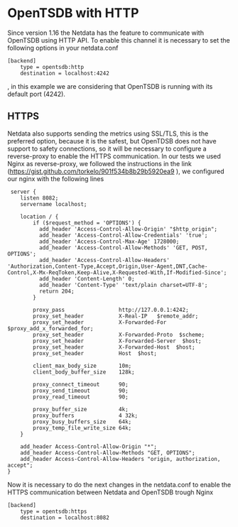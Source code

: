 # OpenTSDB with HTTP

Since version 1.16 the Netdata has the feature to communicate with OpenTSDB using HTTP API. To enable this channel
it is necessary to set the following options in your netdata.conf

```
[backend]
    type = opentsdb:http
    destination = localhost:4242
```

, in this example we are considering that OpenTSDB is running with its default port (4242).

## HTTPS

Netdata also supports sending the metrics using SSL/TLS, this is the preferred option, because it is the safest, but OpenTDSB
does not have support to safety connections, so it will be necessary to configure a reverse-proxy to enable the HTTPS communication.
 In our tests we used Nginx as reverse-proxy, we followed the instructions in the link (https://gist.github.com/torkelo/901f534b8b29b5920ea9 ),
we configured our nginx with the following lines

```
 server {
    listen 8082;
    servername localhost;

    location / {
        if ($request_method = 'OPTIONS') {
          add_header 'Access-Control-Allow-Origin' "$http_origin";
          add_header 'Access-Control-Allow-Credentials' 'true';
          add_header 'Access-Control-Max-Age' 1728000;
          add_header 'Access-Control-Allow-Methods' 'GET, POST, OPTIONS';
          add_header 'Access-Control-Allow-Headers' 'Authorization,Content-Type,Accept,Origin,User-Agent,DNT,Cache-Control,X-Mx-ReqToken,Keep-Alive,X-Requested-With,If-Modified-Since';
          add_header 'Content-Length' 0;
          add_header 'Content-Type' 'text/plain charset=UTF-8';
          return 204;
        }

        proxy_pass                 http://127.0.0.1:4242;
        proxy_set_header           X-Real-IP   $remote_addr;
        proxy_set_header           X-Forwarded-For  $proxy_add_x_forwarded_for;
        proxy_set_header           X-Forwarded-Proto  $scheme;
        proxy_set_header           X-Forwarded-Server  $host;
        proxy_set_header           X-Forwarded-Host  $host;
        proxy_set_header           Host  $host;

        client_max_body_size       10m;
        client_body_buffer_size    128k;

        proxy_connect_timeout      90;
        proxy_send_timeout         90;
        proxy_read_timeout         90;

        proxy_buffer_size          4k;
        proxy_buffers              4 32k;
        proxy_busy_buffers_size    64k;
        proxy_temp_file_write_size 64k;
    }

    add_header Access-Control-Allow-Origin "*";
    add_header Access-Control-Allow-Methods "GET, OPTIONS";
    add_header Access-Control-Allow-Headers "origin, authorization, accept";
}
```

Now it is necessary to do the next changes in the netdata.conf to enable the HTTPS communication between Netdata and OpenTSDB
trough Nginx

```
[backend]
    type = opentsdb:https
    destination = localhost:8082
```
